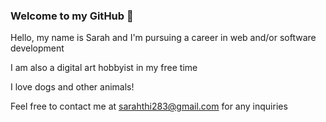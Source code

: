 ### Welcome to my GitHub 👋

Hello, my name is Sarah and I'm pursuing a career in web and/or software development

I am also a digital art hobbyist in my free time

I love dogs and other animals!

Feel free to contact me at sarahthi283@gmail.com for any inquiries

